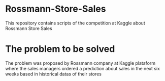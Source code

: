 # Rossmann-Store-Sales
This repository contains scripts of the competition at Kaggle about Rossmann Store Sales


<h1>The problem to be solved</h1>

The problem was proposed by Rossmann  company at Kaggle plataform where the sales managers ordered a prediction about sales in the next six weeks based in historical datas of their stores
